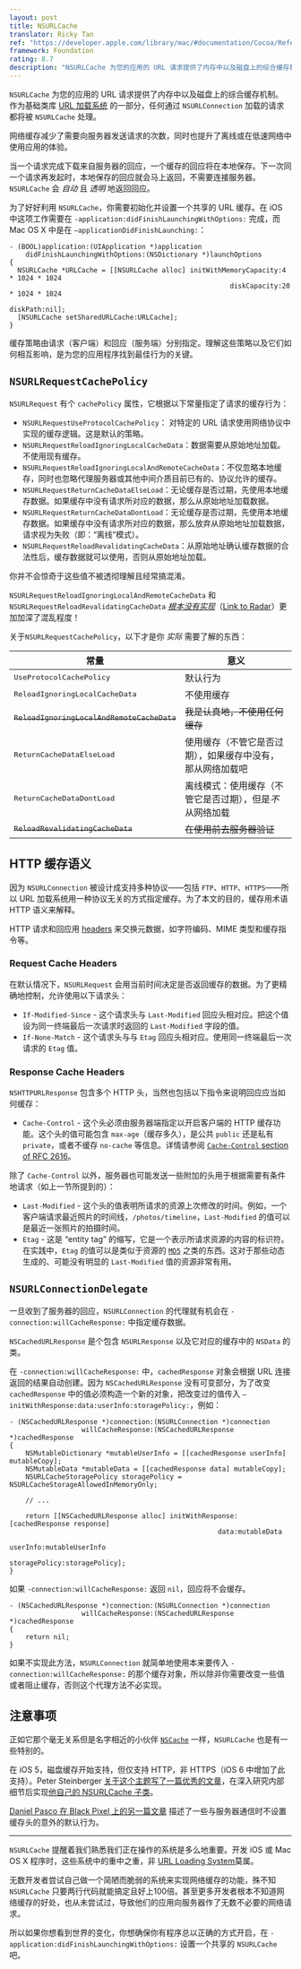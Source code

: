 ```yaml
---
layout: post
title: NSURLCache
translator: Ricky Tan
ref: "https://developer.apple.com/library/mac/#documentation/Cocoa/Reference/Foundation/Classes/NSURLCache_Class/Reference/Reference.html"
framework: Foundation
rating: 8.7
description: "NSURLCache 为您的应用的 URL 请求提供了内存中以及磁盘上的综合缓存机制。作为基础类库 URL 加载系统的一部分，任何通过 NSURLConnection 加载的请求都将被 NSURLCache 处理。"
---
```


`NSURLCache` 为您的应用的 URL 请求提供了内存中以及磁盘上的综合缓存机制。 作为基础类库 [URL 加载系统](https://developer.apple.com/library/mac/#documentation/Cocoa/Conceptual/URLLoadingSystem/URLLoadingSystem.html#//apple_ref/doc/uid/10000165i) 的一部分，任何通过 `NSURLConnection` 加载的请求都将被 `NSURLCache` 处理。

网络缓存减少了需要向服务器发送请求的次数，同时也提升了离线或在低速网络中使用应用的体验。

当一个请求完成下载来自服务器的回应，一个缓存的回应将在本地保存。下一次同一个请求再发起时，本地保存的回应就会马上返回，不需要连接服务器。`NSURLCache` 会 _自动_ 且 _透明_ 地返回回应。

为了好好利用 `NSURLCache`，你需要初始化并设置一个共享的 URL 缓存。在 iOS 中这项工作需要在 `-application:didFinishLaunchingWithOptions:` 完成，而 Mac OS X 中是在 `–applicationDidFinishLaunching:`：

~~~{objective-c}
- (BOOL)application:(UIApplication *)application
    didFinishLaunchingWithOptions:(NSDictionary *)launchOptions
{
  NSURLCache *URLCache = [[NSURLCache alloc] initWithMemoryCapacity:4 * 1024 * 1024
                                                       diskCapacity:20 * 1024 * 1024
                                                           diskPath:nil];
  [NSURLCache setSharedURLCache:URLCache];
}
~~~

缓存策略由请求（客户端）和回应（服务端）分别指定。理解这些策略以及它们如何相互影响，是为您的应用程序找到最佳行为的关键。

## `NSURLRequestCachePolicy`

`NSURLRequest` 有个 `cachePolicy` 属性，它根据以下常量指定了请求的缓存行为：

- `NSURLRequestUseProtocolCachePolicy`： 对特定的 URL 请求使用网络协议中实现的缓存逻辑。这是默认的策略。
- `NSURLRequestReloadIgnoringLocalCacheData`：数据需要从原始地址加载。不使用现有缓存。
- `NSURLRequestReloadIgnoringLocalAndRemoteCacheData`：不仅忽略本地缓存，同时也忽略代理服务器或其他中间介质目前已有的、协议允许的缓存。
- `NSURLRequestReturnCacheDataElseLoad`：无论缓存是否过期，先使用本地缓存数据。如果缓存中没有请求所对应的数据，那么从原始地址加载数据。
- `NSURLRequestReturnCacheDataDontLoad`：无论缓存是否过期，先使用本地缓存数据。如果缓存中没有请求所对应的数据，那么放弃从原始地址加载数据，请求视为失败（即：“离线”模式）。
- `NSURLRequestReloadRevalidatingCacheData`：从原始地址确认缓存数据的合法性后，缓存数据就可以使用，否则从原始地址加载。

你并不会惊奇于这些值不被透彻理解且经常搞混淆。

`NSURLRequestReloadIgnoringLocalAndRemoteCacheData` 和 `NSURLRequestReloadRevalidatingCacheData` [_根本没有实现_](https://gist.github.com/mattt/4753073#file-nsurlrequest-h-L95-L108)（[Link to Radar](http://openradar.appspot.com/radar?id=1755401)）更加加深了混乱程度！

关于`NSURLRequestCachePolicy`，以下才是你 _实际_ 需要了解的东西：

<table>
  <thead>
    <tr>
      <th>常量</th>
      <th>意义</th>
    </tr>
  </thead>
  <tbody>
    <tr>
      <td><tt>UseProtocolCachePolicy</tt></td>
      <td>默认行为</td>
    </tr>
    <tr>
      <td><tt>ReloadIgnoringLocalCacheData</tt></td>
      <td>不使用缓存</td>
    </tr>
    <tr>
      <td><del><tt>ReloadIgnoringLocalAndRemoteCacheData</tt></del></td>
      <td><del>我是认真地，不使用任何缓存</del></td>
    </tr>
    <tr>
      <td><tt>ReturnCacheDataElseLoad</tt></td>
      <td>使用缓存（不管它是否过期），如果缓存中没有，那从网络加载吧</td>
    </tr>
    <tr>
      <td><tt>ReturnCacheDataDontLoad</tt></td>
      <td>离线模式：使用缓存（不管它是否过期），但是<em>不</em>从网络加载</td>
    </tr>
    <tr>
      <td><del><tt>ReloadRevalidatingCacheData</tt></del></td>
      <td><del>在使用前去服务器验证</del></td>
    </tr>
  </tbody>
</table>

## HTTP 缓存语义

因为 `NSURLConnection` 被设计成支持多种协议——包括 `FTP`、`HTTP`、`HTTPS`——所以 URL 加载系统用一种协议无关的方式指定缓存。为了本文的目的，缓存用术语 HTTP 语义来解释。

HTTP 请求和回应用 [headers](http://www.w3.org/Protocols/rfc2616/rfc2616-sec14.html) 来交换元数据，如字符编码、MIME 类型和缓存指令等。

### Request Cache Headers

在默认情况下，`NSURLRequest` 会用当前时间决定是否返回缓存的数据。为了更精确地控制，允许使用以下请求头：

* `If-Modified-Since` - 这个请求头与 `Last-Modified` 回应头相对应。把这个值设为同一终端最后一次请求时返回的 `Last-Modified` 字段的值。
* `If-None-Match` - 这个请求头与与 `Etag` 回应头相对应。使用同一终端最后一次请求的 `Etag` 值。

### Response Cache Headers

`NSHTTPURLResponse` 包含多个 HTTP 头，当然也包括以下指令来说明回应应当如何缓存：

* `Cache-Control` - 这个头必须由服务器端指定以开启客户端的 HTTP 缓存功能。这个头的值可能包含 `max-age`（缓存多久），是公共 `public` 还是私有 `private`，或者不缓存 `no-cache` 等信息。详情请参阅 [`Cache-Control` section of RFC 2616](http://www.w3.org/Protocols/rfc2616/rfc2616-sec14.html#sec14.9)。

除了 `Cache-Control` 以外，服务器也可能发送一些附加的头用于根据需要有条件地请求（如上一节所提到的）：

* `Last-Modified` - 这个头的值表明所请求的资源上次修改的时间。例如，一个客户端请求最近照片的时间线，`/photos/timeline`，`Last-Modified` 的值可以是最近一张照片的拍摄时间。
* `Etag` - 这是 “entity tag” 的缩写，它是一个表示所请求资源的内容的标识符。在实践中，`Etag` 的值可以是类似于资源的 [`MD5`](http://en.wikipedia.org/wiki/MD5) 之类的东西。这对于那些动态生成的、可能没有明显的 `Last-Modified` 值的资源非常有用。

## `NSURLConnectionDelegate`

一旦收到了服务器的回应，`NSURLConnection` 的代理就有机会在 `-connection:willCacheResponse:` 中指定缓存数据。

`NSCachedURLResponse` 是个包含 `NSURLResponse` 以及它对应的缓存中的 `NSData` 的类。

在 `-connection:willCacheResponse:` 中，`cachedResponse` 对象会根据 URL 连接返回的结果自动创建。因为 `NSCachedURLResponse` 没有可变部分，为了改变 `cachedResponse` 中的值必须构造一个新的对象，把改变过的值传入 `–initWithResponse:data:userInfo:storagePolicy:`，例如：

~~~{objective-c}
- (NSCachedURLResponse *)connection:(NSURLConnection *)connection
                  willCacheResponse:(NSCachedURLResponse *)cachedResponse
{
    NSMutableDictionary *mutableUserInfo = [[cachedResponse userInfo] mutableCopy];
    NSMutableData *mutableData = [[cachedResponse data] mutableCopy];
    NSURLCacheStoragePolicy storagePolicy = NSURLCacheStorageAllowedInMemoryOnly;

    // ...

    return [[NSCachedURLResponse alloc] initWithResponse:[cachedResponse response]
                                                    data:mutableData
                                                userInfo:mutableUserInfo
                                           storagePolicy:storagePolicy];
}
~~~

如果 `-connection:willCacheResponse:` 返回 `nil`，回应将不会缓存。

~~~{objective-c}
- (NSCachedURLResponse *)connection:(NSURLConnection *)connection
                  willCacheResponse:(NSCachedURLResponse *)cachedResponse
{
    return nil;
}
~~~

如果不实现此方法，`NSURLConnection` 就简单地使用本来要传入 `-connection:willCacheResponse:` 的那个缓存对象，所以除非你需要改变一些值或者阻止缓存，否则这个代理方法不必实现。

## 注意事项

正如它那个毫无关系但是名字相近的小伙伴 [`NSCache`](http://nshipster.cn/nscache/) 一样，`NSURLCache` 也是有一些特别的。

在 iOS 5，磁盘缓存开始支持，但仅支持 HTTP，非 HTTPS（iOS 6 中增加了此支持）。Peter Steinberger [关于这个主题写了一篇优秀的文章](http://petersteinberger.com/blog/2012/nsurlcache-uses-a-disk-cache-as-of-ios5/)，在深入研究内部细节后实现[他自己的 NSURLCache 子类](https://github.com/steipete/SDURLCache)。

[Daniel Pasco 在 Black Pixel 上的另一篇文章](http://blackpixel.com/blog/2012/05/caching-and-nsurlconnection.html) 描述了一些与服务器通信时不设置缓存头的意外的默认行为。

---

`NSURLCache` 提醒着我们熟悉我们正在操作的系统是多么地重要。开发 iOS 或 Mac OS X 程序时，这些系统中的重中之重，非 [URL Loading System](https://developer.apple.com/library/mac/#documentation/Cocoa/Conceptual/URLLoadingSystem/URLLoadingSystem.html#//apple_ref/doc/uid/10000165i)莫属。

无数开发者尝试自己做一个简陋而脆弱的系统来实现网络缓存的功能，殊不知 `NSURLCache` 只要两行代码就能搞定且好上100倍。甚至更多开发者根本不知道网络缓存的好处，也从未尝试过，导致他们的应用向服务器作了无数不必要的网络请求。

所以如果你想看到世界的变化，你想确保你有程序总以正确的方式开启，在 `-application:didFinishLaunchingWithOptions:` 设置一个共享的 `NSURLCache` 吧。
